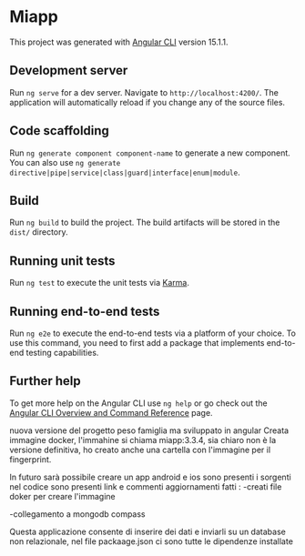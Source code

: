 # Miapp

This project was generated with [Angular CLI](https://github.com/angular/angular-cli) version 15.1.1.

## Development server

Run `ng serve` for a dev server. Navigate to `http://localhost:4200/`. The application will automatically reload if you change any of the source files.

## Code scaffolding

Run `ng generate component component-name` to generate a new component. You can also use `ng generate directive|pipe|service|class|guard|interface|enum|module`.

## Build

Run `ng build` to build the project. The build artifacts will be stored in the `dist/` directory.

## Running unit tests

Run `ng test` to execute the unit tests via [Karma](https://karma-runner.github.io).

## Running end-to-end tests

Run `ng e2e` to execute the end-to-end tests via a platform of your choice. To use this command, you need to first add a package that implements end-to-end testing capabilities.

## Further help

To get more help on the Angular CLI use `ng help` or go check out the [Angular CLI Overview and Command Reference](https://angular.io/cli) page.

nuova versione del progetto peso famiglia ma sviluppato in angular
Creata immagine docker, l'immahine si chiama miapp:3.3.4, sia chiaro non è la versione definitiva, ho creato anche una cartella con l'immagine 
per il fingerprint.

In futuro sarà possibile creare un app android e ios sono presenti i sorgenti
nel codice sono presenti link e commenti
aggiornamenti fatti :
-creati file doker per creare l'immagine

-collegamento a mongodb compass

Questa applicazione consente di inserire dei dati e inviarli 
su un database non relazionale, nel file packaage.json ci sono tutte le dipendenze installate
